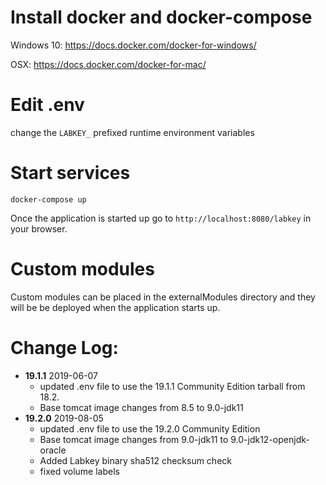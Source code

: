 # Install docker and docker-compose

Windows 10: https://docs.docker.com/docker-for-windows/

OSX: https://docs.docker.com/docker-for-mac/


# Edit .env
change the `LABKEY_` prefixed runtime environment variables

# Start services
```docker-compose up```

Once the application is started up go to `http://localhost:8080/labkey` in your browser.

# Custom modules
Custom modules can be placed in the externalModules directory and they will be be deployed when the application starts up.


# Change Log:
* **19.1.1** 2019-06-07
  * updated .env file to use the 19.1.1 Community Edition tarball from 18.2. 
  * Base tomcat image changes from 8.5 to 9.0-jdk11
* **19.2.0** 2019-08-05
  * updated .env file to use the 19.2.0 Community Edition
  * Base tomcat image changes from 9.0-jdk11 to 9.0-jdk12-openjdk-oracle
  * Added Labkey binary sha512 checksum check
  * fixed volume labels
